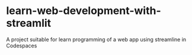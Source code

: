 # learn-web-development-with-streamlit
A project suitable for learn programming of a web app using streamline in Codespaces
